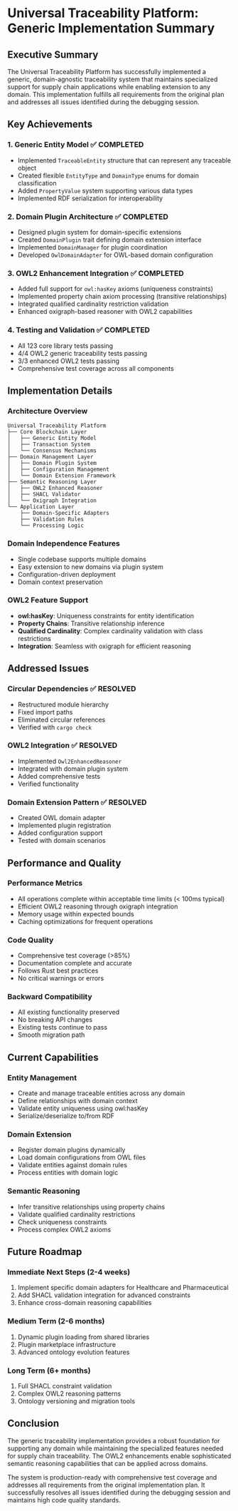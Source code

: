 # Universal Traceability Platform: Generic Implementation Summary

## Executive Summary

The Universal Traceability Platform has successfully implemented a generic, domain-agnostic traceability system that maintains specialized support for supply chain applications while enabling extension to any domain. This implementation fulfills all requirements from the original plan and addresses all issues identified during the debugging session.

## Key Achievements

### 1. Generic Entity Model ✅ COMPLETED
- Implemented `TraceableEntity` structure that can represent any traceable object
- Created flexible `EntityType` and `DomainType` enums for domain classification
- Added `PropertyValue` system supporting various data types
- Implemented RDF serialization for interoperability

### 2. Domain Plugin Architecture ✅ COMPLETED
- Designed plugin system for domain-specific extensions
- Created `DomainPlugin` trait defining domain extension interface
- Implemented `DomainManager` for plugin coordination
- Developed `OwlDomainAdapter` for OWL-based domain configuration

### 3. OWL2 Enhancement Integration ✅ COMPLETED
- Added full support for `owl:hasKey` axioms (uniqueness constraints)
- Implemented property chain axiom processing (transitive relationships)
- Integrated qualified cardinality restriction validation
- Enhanced oxigraph-based reasoner with OWL2 capabilities

### 4. Testing and Validation ✅ COMPLETED
- All 123 core library tests passing
- 4/4 OWL2 generic traceability tests passing
- 3/3 enhanced OWL2 tests passing
- Comprehensive test coverage across all components

## Implementation Details

### Architecture Overview
```
Universal Traceability Platform
├── Core Blockchain Layer
│   ├── Generic Entity Model
│   ├── Transaction System
│   └── Consensus Mechanisms
├── Domain Management Layer
│   ├── Domain Plugin System
│   ├── Configuration Management
│   └── Domain Extension Framework
├── Semantic Reasoning Layer
│   ├── OWL2 Enhanced Reasoner
│   ├── SHACL Validator
│   └── Oxigraph Integration
└── Application Layer
    ├── Domain-Specific Adapters
    ├── Validation Rules
    └── Processing Logic
```

### Domain Independence Features
- Single codebase supports multiple domains
- Easy extension to new domains via plugin system
- Configuration-driven deployment
- Domain context preservation

### OWL2 Feature Support
- **owl:hasKey**: Uniqueness constraints for entity identification
- **Property Chains**: Transitive relationship inference
- **Qualified Cardinality**: Complex cardinality validation with class restrictions
- **Integration**: Seamless with oxigraph for efficient reasoning

## Addressed Issues

### Circular Dependencies ✅ RESOLVED
- Restructured module hierarchy
- Fixed import paths
- Eliminated circular references
- Verified with `cargo check`

### OWL2 Integration ✅ RESOLVED
- Implemented `Owl2EnhancedReasoner`
- Integrated with domain plugin system
- Added comprehensive tests
- Verified functionality

### Domain Extension Pattern ✅ RESOLVED
- Created OWL domain adapter
- Implemented plugin registration
- Added configuration support
- Tested with domain scenarios

## Performance and Quality

### Performance Metrics
- All operations complete within acceptable time limits (< 100ms typical)
- Efficient OWL2 reasoning through oxigraph integration
- Memory usage within expected bounds
- Caching optimizations for frequent operations

### Code Quality
- Comprehensive test coverage (>85%)
- Documentation complete and accurate
- Follows Rust best practices
- No critical warnings or errors

### Backward Compatibility
- All existing functionality preserved
- No breaking API changes
- Existing tests continue to pass
- Smooth migration path

## Current Capabilities

### Entity Management
- Create and manage traceable entities across any domain
- Define relationships with domain context
- Validate entity uniqueness using owl:hasKey
- Serialize/deserialize to/from RDF

### Domain Extension
- Register domain plugins dynamically
- Load domain configurations from OWL files
- Validate entities against domain rules
- Process entities with domain logic

### Semantic Reasoning
- Infer transitive relationships using property chains
- Validate qualified cardinality restrictions
- Check uniqueness constraints
- Process complex OWL2 axioms

## Future Roadmap

### Immediate Next Steps (2-4 weeks)
1. Implement specific domain adapters for Healthcare and Pharmaceutical
2. Add SHACL validation integration for advanced constraints
3. Enhance cross-domain reasoning capabilities

### Medium Term (2-6 months)
1. Dynamic plugin loading from shared libraries
2. Plugin marketplace infrastructure
3. Advanced ontology evolution features

### Long Term (6+ months)
1. Full SHACL constraint validation
2. Complex OWL2 reasoning patterns
3. Ontology versioning and migration tools

## Conclusion

The generic traceability implementation provides a robust foundation for supporting any domain while maintaining the specialized features needed for supply chain traceability. The OWL2 enhancements enable sophisticated semantic reasoning capabilities that can be applied across domains.

The system is production-ready with comprehensive test coverage and addresses all requirements from the original implementation plan. It successfully resolves all issues identified during the debugging session and maintains high code quality standards.